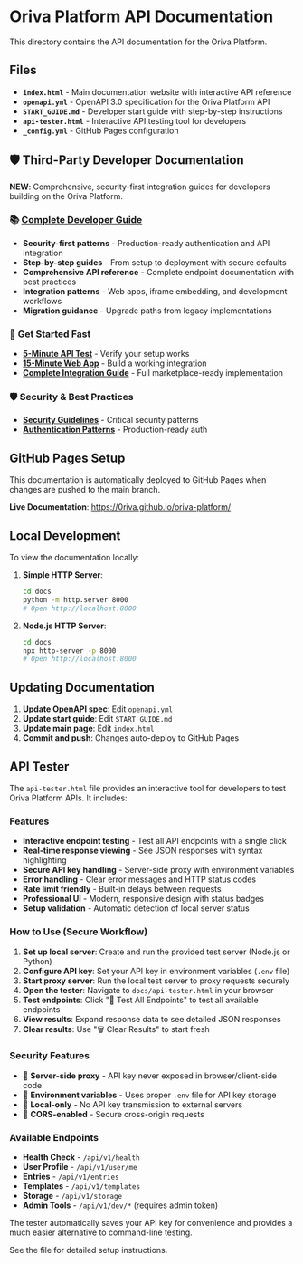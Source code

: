 # Oriva Platform API Documentation

This directory contains the API documentation for the Oriva Platform.

## Files

- **`index.html`** - Main documentation website with interactive API reference
- **`openapi.yml`** - OpenAPI 3.0 specification for the Oriva Platform API
- **`START_GUIDE.md`** - Developer start guide with step-by-step instructions
- **`api-tester.html`** - Interactive API testing tool for developers
- **`_config.yml`** - GitHub Pages configuration

## 🛡️ Third-Party Developer Documentation

**NEW**: Comprehensive, security-first integration guides for developers building on the Oriva Platform.

### 📚 **[Complete Developer Guide](./public/developer-guide/)**
- **Security-first patterns** - Production-ready authentication and API integration
- **Step-by-step guides** - From setup to deployment with secure defaults
- **Comprehensive API reference** - Complete endpoint documentation with best practices
- **Integration patterns** - Web apps, iframe embedding, and development workflows
- **Migration guidance** - Upgrade paths from legacy implementations

### 🚀 **Get Started Fast**
- **[5-Minute API Test](./public/developer-guide/5-minute-api-test.md)** - Verify your setup works
- **[15-Minute Web App](./public/developer-guide/15-minute-web-app.md)** - Build a working integration
- **[Complete Integration Guide](./START_GUIDE.md)** - Full marketplace-ready implementation

### 🛡️ **Security & Best Practices**
- **[Security Guidelines](./public/developer-guide/SECURITY-WARNING.md)** - Critical security patterns
- **[Authentication Patterns](./public/developer-guide/authentication-patterns.md)** - Production-ready auth

## GitHub Pages Setup

This documentation is automatically deployed to GitHub Pages when changes are pushed to the main branch.

**Live Documentation**: https://0riva.github.io/oriva-platform/

## Local Development

To view the documentation locally:

1. **Simple HTTP Server**:
   ```bash
   cd docs
   python -m http.server 8000
   # Open http://localhost:8000
   ```

2. **Node.js HTTP Server**:
   ```bash
   cd docs
   npx http-server -p 8000
   # Open http://localhost:8000
   ```

## Updating Documentation

1. **Update OpenAPI spec**: Edit `openapi.yml`
2. **Update start guide**: Edit `START_GUIDE.md`
3. **Update main page**: Edit `index.html`
4. **Commit and push**: Changes auto-deploy to GitHub Pages

## API Tester

The `api-tester.html` file provides an interactive tool for developers to test Oriva Platform APIs. It includes:

### Features
- **Interactive endpoint testing** - Test all API endpoints with a single click
- **Real-time response viewing** - See JSON responses with syntax highlighting
- **Secure API key handling** - Server-side proxy with environment variables
- **Error handling** - Clear error messages and HTTP status codes
- **Rate limit friendly** - Built-in delays between requests
- **Professional UI** - Modern, responsive design with status badges
- **Setup validation** - Automatic detection of local server status

### How to Use (Secure Workflow)
1. **Set up local server**: Create and run the provided test server (Node.js or Python)
2. **Configure API key**: Set your API key in environment variables (`.env` file)
3. **Start proxy server**: Run the local test server to proxy requests securely
4. **Open the tester**: Navigate to `docs/api-tester.html` in your browser
5. **Test endpoints**: Click "🚀 Test All Endpoints" to test all available endpoints
6. **View results**: Expand response data to see detailed JSON responses
7. **Clear results**: Use "🗑️ Clear Results" to start fresh

### Security Features
- 🔐 **Server-side proxy** - API key never exposed in browser/client-side code
- 🔐 **Environment variables** - Uses proper `.env` file for API key storage
- 🔐 **Local-only** - No API key transmission to external servers
- 🔐 **CORS-enabled** - Secure cross-origin requests

### Available Endpoints
- **Health Check** - `/api/v1/health`
- **User Profile** - `/api/v1/user/me`
- **Entries** - `/api/v1/entries`
- **Templates** - `/api/v1/templates`
- **Storage** - `/api/v1/storage`
- **Admin Tools** - `/api/v1/dev/*` (requires admin token)

The tester automatically saves your API key for convenience and provides a much easier alternative to command-line testing.

See the file for detailed setup instructions.
